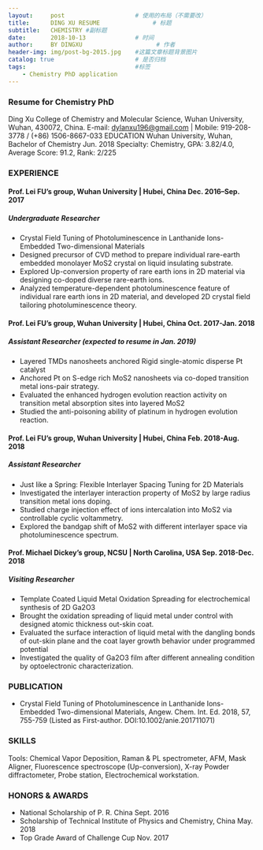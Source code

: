 ```yaml
---
layout:     post                    # 使用的布局（不需要改）
title:      DING XU RESUME               # 标题 
subtitle:   CHEMISTRY #副标题
date:       2018-10-13              # 时间
author:     BY DINGXU                     # 作者
header-img: img/post-bg-2015.jpg    #这篇文章标题背景图片
catalog: true                       # 是否归档
tags:                               #标签
    - Chemistry PhD application
---
```


 ### Resume for Chemistry PhD
Ding Xu 
College of Chemistry and Molecular Science, Wuhan University, Wuhan, 430072, China.
E-mail: dylanxu196@gmail.com | Mobile: 919-208-3778 / (+86) 1506-8667-033 
EDUCATION
Wuhan University, Wuhan, Bachelor of Chemistry												Jun. 2018
Specialty: Chemistry,			GPA: 3.82/4.0,			Average Score: 91.2,			Rank: 2/225

### EXPERIENCE
#### Prof. Lei FU’s group, Wuhan University | Hubei, China								Dec. 2016–Sep. 2017
##### Undergraduate Researcher
*	Crystal Field Tuning of Photoluminescence in Lanthanide Ions-Embedded Two-dimensional Materials
*	Designed precursor of CVD method to prepare individual rare-earth embedded monolayer MoS2 crystal on liquid insulating substrate.
*	Explored Up-conversion property of rare earth ions in 2D material via designing co-doped diverse rare-earth ions.
*	Analyzed temperature-dependent photoluminescence feature of individual rare earth ions in 2D material, and developed 2D crystal field tailoring photoluminescence theory. 

#### Prof. Lei FU’s group, Wuhan University | Hubei, China								Oct. 2017-Jan. 2018
##### Assistant Researcher (expected to resume in Jan. 2019)
*	Layered TMDs nanosheets anchored Rigid single-atomic disperse Pt catalyst 
*	Anchored Pt on S-edge rich MoS2 nanosheets via co-doped transition metal ions-pair strategy.
*	Evaluated the enhanced hydrogen evolution reaction activity on transition metal absorption sites into layered MoS2 
*	Studied the anti-poisoning ability of platinum in hydrogen evolution reaction.

#### Prof. Lei FU’s group, Wuhan University | Hubei, China								Feb. 2018-Aug. 2018
##### Assistant Researcher
*	Just like a Spring: Flexible Interlayer Spacing Tuning for 2D Materials
*	Investigated the interlayer interaction property of MoS2 by large radius transition metal ions doping.
*	Studied charge injection effect of ions intercalation into MoS2 via controllable cyclic voltammetry.
*	Explored the bandgap shift of MoS2 with different interlayer space via photoluminescence spectrum.

#### Prof. Michael Dickey’s group, NCSU | North Carolina, USA							Sep. 2018-Dec. 2018
##### Visiting Researcher
*	Template Coated Liquid Metal Oxidation Spreading for electrochemical synthesis of 2D Ga2O3
*	Brought the oxidation spreading of liquid metal under control with designed atomic thickness out-skin coat.
*	Evaluated the surface interaction of liquid metal with the dangling bonds of out-skin plane and the coat layer growth behavior under programmed potential
*	Investigated the quality of Ga2O3 film after different annealing condition by optoelectronic characterization.

### PUBLICATION 
* Crystal Field Tuning of Photoluminescence in Lanthanide Ions-Embedded Two-dimensional Materials, Angew. Chem. Int. Ed. 2018, 57, 755-759 (Listed as First-author. DOI:10.1002/anie.201711071)

### SKILLS
Tools: Chemical Vapor Deposition, Raman & PL spectrometer, AFM, Mask Aligner, Fluorescence spectroscope (Up-conversion), X-ray Powder diffractometer, Probe station, Electrochemical workstation.

### HONORS & AWARDS
* National Scholarship of P. R. China															Sept. 2016
* Scholarship of Technical Institute of Physics and Chemistry, China								May. 2018
* Top Grade Award of Challenge Cup															Nov. 2017
